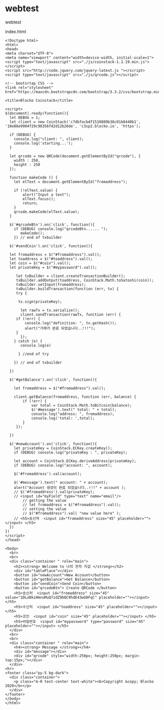 # webtest
webtest


index.html

    <!Doctype html>
    <html>
    <head>
    <meta charset="UTF-8">
    <meta name="viewport" content="width=device-width, initial-scale=1">
    <script type="text/javascript" src="./js/coinstack-1.1.19.min.js"></script>
    <script src="http://code.jquery.com/jquery-latest.js "></script>
    <script type="text/javascript" src="./js/qrcode.js"></script>

    <!-- bootsrtap CSS -->
    <link rel="stylesheet" href="https://maxcdn.bootstrapcdn.com/bootstrap/3.3.2/css/bootstrap.min.css">

    <title>Blocko Coinstack</title>

    <script>
    $(document).ready(function(){
      let DEBUG = 1;
      let client = new CoinStack('c7dbfacbdf1510889b38c01b8440b1', '10e88e9904f29c98356fd2d12b26de', 'c3sp2.blocko.io', 'https');

      if (DEBUG) {
        console.log("client: ", client);
        console.log('starting...');
      }

      let qrcode = new QRCode(document.getElementById("qrcode"), {
        width : 250,
        height : 250
      });

      function makeCode () {		
        let elText = document.getElementById("fromaddress");

        if (!elText.value) {
            alert("Input a text");
            elText.focus();
            return;
        }
        qrcode.makeCode(elText.value);
      } 

      $('#qrcodeBtn').on('click', function(){
        if (DEBUG) console.log("qrcodeBtn...... ");
           makeCode();   
        }) // end of txbuilder

      $('#sendCoin').on('click', function(){

      let fromaddress = $("#fromaddress").val();
      let toaddress = $("#toaddress").val();
      let coin = $("#coin").val();
      let privateKey = $("#mypassword").val();

         let txBuilder = client.createTransactionBuilder();
         txBuilder.addOutput(toaddress, CoinStack.Math.toSatoshi(coin));
         txBuilder.setInput(fromaddress);
         txBuilder.buildTransaction(function (err, tx) {
         try {

          tx.sign(privateKey);

           let rawTx = tx.serialize();
           client.sendTransaction(rawTx, function (err) {
         if (!err) {
             console.log("definition: ", tx.getHash());
             alert("거래가 완료 되었습니다..!!!");
         }
           });
        } catch (e) {
           console.log(e)

          } //end of try

        }) // end of txbuilder

      })

      $('#getBalance').on('click', function(){

        let fromaddress = $("#fromaddress").val();

        client.getBalance(fromaddress, function (err, balance) {
            if (!err) {
                var total = CoinStack.Math.toBitcoin(balance);
                $('#message').text(" total: " + total);
                console.log("address: ", fromaddress);
                console.log('total: ',total);
            }
         });

      })

      $('#newAccount').on('click', function(){
        let privateKey = CoinStack.ECKey.createKey();
        if (DEBUG) console.log("privateKey : ", privateKey);

        let account = CoinStack.ECKey.deriveAddress(privateKey);
        if (DEBUG) console.log("account: ", account);

        $('#fromaddress').val(account);

        $('#message').text(" account: " + account);
        alert("Account 생성이 완료 되었습니다..!!!" + account );
        // $('#fromaddress').val(privateKey);
        // <input id="myField" type="text" name="email"/>
            // getting the value
            // let fromaddress = $("#fromaddress").val();
            // setting the value
            // $("#fromaddress").val( "new value here" );
        // <h5>송신처  <input id="fromaddress" size="45" placeholder=""></input> </h5>
      })
    })
    </script>
    </head>

    <body>
      <br>
      <br>
      <div class="container " role="main">
        <h2><strong> Welcome to 나의 전자 지갑 </strong></h2>
        <div id="tablePlace"></div>
        <button id="newAccount">New Account</button>
        <button id="getBalance">Get Balance</button>
        <button id="sendCoin">Send Coin</button>
        <button id="qrcodeBtn"> Create QRCode </button>
        <h5>송신처  <input id="fromaddress" size="45" value="1DLoBkiHmnuMuQ7zdZ9bQC9hdE43wG8FqC" placeholder=""></input> </h5>
        <h5>수신처  <input id="toaddress" size="45" placeholder=""></input> </h5>
        <h5>코인  <input id="coin" size="45" placeholder=""></input> </h5>
        <h5>비밀번호  <input id="mypassword" type="password" size="45" placeholder=""></input> </h5>
      </div>
      <br>
      <br>
      <div class="container " role="main">
        <h4><strong> Message </strong></h4>
        <div id="message"></div>
        <div id="qrcode" style="width:250px; height:250px; margin-top:15px;"></div>
      </div>
    <hr>
    <footer class="py-5 bg-dark">
      <div class="container">
        <p class="m-0 text-center text-white"><b>Copyright &copy; Blocko 2020</b></p>
      </div>
    </footer>
    </body>
    </html>

